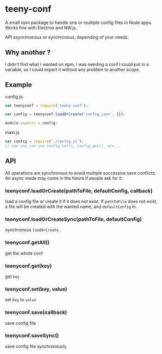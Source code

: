 # teeny-conf
A small npm package to handle one or multiple config files in Node apps. Works fine with Electron and NW.js.

API asynchronous or synchronous, depending of your needs.

## Why another ?

I didn't find what I wanted on npm, I was needing a conf I could put in a variable, so I could export it without any problem to another scope.

## Example

config.js:
``` javascript
var teenyconf = require('teeny-conf');

var config = teenyconf.loadOrCreate('config.json', {});

module.exports = config;
```

main.js
``` javascript
var config = require('./config.js');
// now you can use config.set(), config.get(), etc...
```

## API

All operations are synchronous to avoid multiple successive save conflicts. An async mode may come in the future if people ask for it.

### teenyconf.loadOrCreate(pathToFile, defaultConfig, callback)

load a config file or create it if it does not exist. If `pathToFile` does not exist, a file will be created with the wanted name, and `defaultConfig` in.

### teenyconf.loadOrCreateSync(pathToFile, defaultConfig)

synchronous `loadOrCreate`.

### teenyconf.getAll()

get the whole conf

### teenyconf.get(key)

get `key`

### teenyconf.set(key, value)

set `key` to `value`

### teenyconf.save(callback)

save config file

### teenyconf.saveSync()

save config file synchronously
